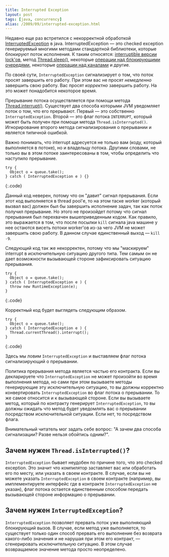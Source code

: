 ```yaml
---
title: Interrupted Exception
layout: post
tags: [java, concurrency]
alias: /2009/09/interrupted-exception.html
---
```


Недавно еще раз встретился с некорректной обработкой [InterruptedException][ref-int-ex] в java. InterruptedException — это checked exception генерируемый многими методами стандартной библиотеки, которые блокируют поток исполнения. К таким относятся: [interruptible версии lock'ов][ref-lock-int], метод [Thread.sleep()][ref-sleep], некоторые [операции над блокирующими очередями][ref-nb-queue], некоторые [операции над каналами][ref-channel-ops] и другие.

По своей сути, `InterruptedException` сигнализирует о том, что поток просят завершить его работу. При этом вас не просят *немедленно* завершить свою работу. Вас просят *корректно* завершить работу. На это может понадобится некоторое время.

Прерывание потока осуществляется при помощи метода [Thread.interrupt()][ref-thread-int]. Существует два способа которыми JVM уведомляет поток о том, что его прерывают. Первый — это собственно `InterruptedException`. Второй — это флаг потока `INTERRUPT`, который может быть получен при помощи метода `Thread.isInterrupted()`. Игнорирование второго метода сигнализирования о прерывании и является типичной ошибкой.

Важно понимать, что interrupt адресуется не только вам (коду, который выполняется в потоке), но и владельцу потока. Другими словами, не только вы в этом потоке заинтересованы в том, чтобы определить что наступило прерывание.

	try {
	  Object o = queue.take();
	} catch ( InterruptedException e ) {}
{:.code}

Данный код неверен, потому что он "давит" сигнал прерывания. Если этот код выполняется в thread pool'е, то на этом таске worker (который вызвал вас) должен был бы завершить исполнение задач, так как поток получил прерывание. Но этого не произойдет потому что сигнал прерывания был перехвачен вышеприведенным кодом. Как правило, это выражается в том, что после посылки `kill` сигнала java машине у нее остаются висеть потоки worker'ов из-за чего JVM не может завершить свою работу. В данном случае единственный выход — `kill -9`.

Следующий код так же некорректен, потому что мы "маскируем" interrupt в исключительную ситуацию другого типа. Тем самым он не дает возможности вызывающей стороне зафиксировать ситуацию прерывания.

	try { 
	  Object o = queue.take();
	} catch ( InterruptedException e ) {
	  throw new RuntimeException(e);
	}
{:.code}

Корректный код будет выглядеть следующим образом.

	try {
	  Object o = queue.take();
	} catch ( InterruptedException e ) {
	  Thread.currentThread().interrupt();
	}
{:.code}

Здесь мы ловим `InterruptedException` и выставляем флаг потока сигнализирующий о прерывании.

Политика прерывания метода является частью его контракта. Если вы декларируете что `InterruptedException` не может произойти во время выполнения метода, но сами при этом вызываете методы генерирующие эту исключительную ситуацию, то вы должны корректно конвертировать `InterruptedException` во флаг потока о прерывании. То же самое относится и к вызывающей стороне. Если вы вызываете метод, который по контракту генерирует `InterruptedException`, то вы должны ожидать что метод будет уведомлять вас о прерывании посредством исключительной ситуации. Если нет, то посредством флага.

Внимательный читатель мог задать себе вопрос: "А зачем два способа сигнализации? Разве нельзя обойтись одним?".

Зачем нужен `Thread.isInterrupted()`?
-------------------------------------
`InterruptedException` бывает неудобен по причине того, что это checked exception. Это значит что компилятор заставляет вас или обработать его по месту, или указать в своем контракте. В случае, если вы не можете указать `InterruptedException` в своем контракте (например, вы имплементируете интерфейс где в контракте `InterruptedException` не указан), флаг потока остается единственным способом передать вызывающей стороне информацию о прерывании.

Зачем нужен `InterruptedException`?
-----------------------------------
`InterruptedException` позволяет прервать поток уже выполняющий блокирующий вызов. В случае, если метод уже выполняется, то существует только один способ прервать его выполнение без возврата какого-либо значения и не нарушая при этом его контракт, — сгенерировать исключительную ситуацию. В этом случае возвращаемое значение метода просто неопределено.

[ref-int-ex]: http://java.sun.com/javase/6/docs/api/java/lang/InterruptedException.html
[ref-lock-int]: http://java.sun.com/javase/6/docs/api/java/util/concurrent/locks/Lock.html#lockInterruptibly()
[ref-sleep]: http://java.sun.com/javase/6/docs/api/java/lang/Thread.html#sleep(long)
[ref-nb-queue]: http://java.sun.com/j2se/1.5.0/docs/api/java/util/concurrent/BlockingQueue.html#take()
[ref-channel-ops]: http://java.sun.com/javase/6/docs/api/java/nio/channels/SocketChannel.html#open(java.net.SocketAddress)
[ref-thread-int]: http://java.sun.com/javase/6/docs/api/java/lang/Thread.html#interrupt()